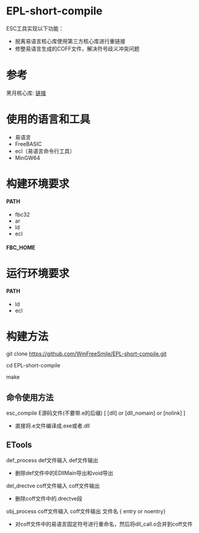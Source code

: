 # EPL-short-compile

ESC工具实现以下功能：
*  脱离易语言核心库使用第三方核心库进行重链接
*  修整易语言生成的COFF文件，解决符号歧义冲突问题

# 参考

黑月核心库: [链接](https://github.com/zhongjianhua163/BlackMoonKernelStaticLib)

# 使用的语言和工具

* 易语言
* FreeBASIC
* ecl（易语言命令行工具）
* MinGW64

# 构建环境要求
#### PATH
* fbc32
* ar
* ld
* ecl
#### FBC_HOME

# 运行环境要求
#### PATH
* ld
* ecl
# 构建方法

git clone https://github.com/WmFreeSmile/EPL-short-compile.git

cd EPL-short-compile

make

## 命令使用方法
esc_compile E源码文件(不要带.e的后缀) [ [dll] or [dll_nomain] or [nolink] ]
* 直接将.e文件编译成.exe或者.dll

## ETools
def_process def文件输入 def文件输出 
* 删除def文件中的EDllMain导出和void导出

del_drectve coff文件输入 coff文件输出 
* 删除coff文件中的.drectve段

obj_process coff文件输入 coff文件输出 文件名 { entry or noentry}
* 对coff文件中的易语言固定符号进行重命名，然后将dll_call.o合并到coff文件
